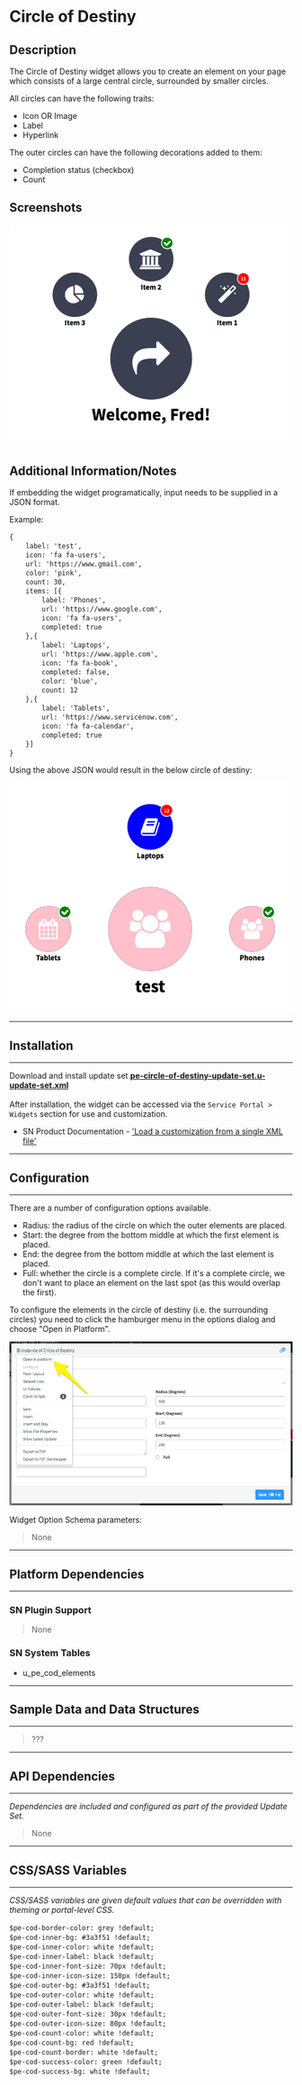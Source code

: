 # Circle of Destiny

## Description

The Circle of Destiny widget allows you to create an element on your page which consists of a large central circle, surrounded by smaller circles.

All circles can have the following traits:

- Icon OR Image
- Label
- Hyperlink

The outer circles can have the following decorations added to them:

- Completion status (checkbox)
- Count


## Screenshots
![Circle of Destiny Widget](../images/pe-circle-of-destiny.png "Circle of Destiny Widget")

## Additional Information/Notes

If embedding the widget programatically, input needs to be supplied in a JSON format.<br/>

Example:
```
{
	label: 'test',
	icon: 'fa fa-users',
	url: 'https://www.gmail.com',
	color: 'pink',
	count: 30,
	items: [{
		label: 'Phones',
		url: 'https://www.google.com',
		icon: 'fa fa-users',
		completed: true
	},{
		label: 'Laptops',
		url: 'https://www.apple.com',
		icon: 'fa fa-book',
		completed: false,
		color: 'blue',
		count: 12
	},{
		label: 'Tablets',
		url: 'https://www.servicenow.com',
		icon: 'fa fa-calendar',
		completed: true
	}]
}
```
Using the above JSON would result in the below circle of destiny:

![Circle of Destiny Widget](../images/pe-circle-of-destiny-3.png "Circle of Destiny Widget")

---
## Installation
---

Download and install update set **[pe-circle-of-destiny-update-set.u-update-set.xml](https://github.com/platform-experience/serviceportal-widget-library/blob/master/pe-circle-of-destiny/pe-circle-of-destiny-update-set.u-update-set.xml)** <br/><br/>
After installation, the widget can be accessed via the `Service Portal > Widgets` section for use and customization.<br/>
* SN Product Documentation - ['Load a customization from a single XML file'](https://docs.servicenow.com/bundle/kingston-application-development/page/build/system-update-sets/task/t_SaveAnUpdateSetAsAnXMLFile.html)

---
## Configuration
---
There are a number of configuration options available.

- Radius: the radius of the circle on which the outer elements are placed.
- Start: the degree from the bottom middle at which the first element is placed.
- End: the degree from the bottom middle at which the last element is placed.
- Full: whether the circle is a complete circle. If it's a complete circle, we don't want to place an element on the last spot (as this would overlap the first).

To configure the elements in the circle of destiny (i.e. the surrounding circles) you need to click the hamburger menu in the options dialog and choose "Open in Platform".

![Circle of Destiny Widget](../images/pe-circle-of-destiny-2.png "Circle of Destiny Widget")

Widget Option Schema parameters:
> None
---
## Platform Dependencies
---
### SN Plugin Support
> None
### SN System Tables
* u_pe_cod_elements

---
## Sample Data and Data Structures
---
> ???
---
## API Dependencies
---
<i>Dependencies are included and configured as part of the provided Update Set.</i>

> None
---
## CSS/SASS Variables
---
_CSS/SASS variables are given default values that can be overridden with theming or portal-level CSS._

`$pe-cod-border-color: grey !default;`<br/>
`$pe-cod-inner-bg: #3a3f51 !default;`<br/>
`$pe-cod-inner-color: white !default;`<br/>
`$pe-cod-inner-label: black !default;`<br/>
`$pe-cod-inner-font-size: 70px !default;`<br/>
`$pe-cod-inner-icon-size: 150px !default;`<br/>
`$pe-cod-outer-bg: #3a3f51 !default;`<br/>
`$pe-cod-outer-color: white !default;`<br/>
`$pe-cod-outer-label: black !default;`<br/>
`$pe-cod-outer-font-size: 30px !default;`<br/>
`$pe-cod-outer-icon-size: 80px !default;`<br/>
`$pe-cod-count-color: white !default;`<br/>
`$pe-cod-count-bg: red !default;`<br/>
`$pe-cod-count-border: white !default;`<br/>
`$pe-cod-success-color: green !default;`<br/>
`$pe-cod-success-bg: white !default;`<br/>